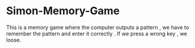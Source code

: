 # Simon-Memory-Game
This is a memory game where the computer outputs a pattern , we have to remember the pattern and enter it correctly . If we press a wrong key , we loose.

